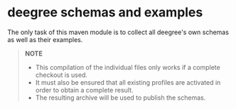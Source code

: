 # deegree schemas and examples

The only task of this maven module is to collect all deegree's own schemas as well as their examples.


> **NOTE**
>
> * This compilation of the individual files only works if a complete checkout is used.
> * It must also be ensured that all existing profiles are activated in order to obtain a complete result.
> * The resulting archive will be used to publish the schemas.
